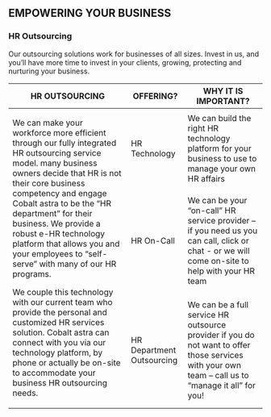 ## EMPOWERING YOUR BUSINESS

### HR Outsourcing

Our outsourcing solutions work for businesses of all sizes. Invest in us, and you’ll have more time to invest in your clients, growing, protecting and nurturing your business.

<table>
  <thead>
    <tr>
      <th>HR OUTSOURCING</th>
      <th>OFFERING?</th>
      <th>WHY IT IS IMPORTANT?</th>
    </tr>
  </thead>
  <tbody>
    <tr>
      <td rowspan="4">
        <p>We can make your workforce more efficient through our fully integrated HR outsourcing service model. many business owners decide that HR is not their core business competency and engage Cobalt astra to be the “HR department” for their business. We provide a robust e-HR technology platform that allows you and your employees to “self-serve” with many of our HR programs.</p>
        <p>We couple this technology with our current team who provide the personal and customized HR services solution. Cobalt astra can connect with you via our technology platform, by phone or actually be on-site to accommodate your business HR outsourcing needs.</p>
      </td>
    </tr>
    <tr>
      <td>HR Technology</td>
      <td>We can build the right HR technology platform for your business to use to manage your own HR affairs</td>
    </tr>
    <tr>
      <td>HR On-Call</td>
      <td>We can be your “on-call” HR service provider – if you need us you can call, click or chat - or we will come on-site to help with your HR team</td>
    </tr>
    <tr>
      <td>HR Department Outsourcing</td>
      <td>We can be a full service HR outsource provider if you do not want to offer those services with your own team – call us to “manage it all” for you!</td>
    </tr>
  </tbody>
</table>

